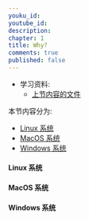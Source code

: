```yaml
---
youku_id: 
youtube_id: 
description: 
chapter: 1
title: Why?
comments: true
published: false
---
```

* 学习资料:
  * [上节内容的文件]()
  
本节内容分为:
  
* [Linux 系统](#linux)
* [MacOS 系统](#mac)
* [Windows 系统](#windows)

<h4 class="tut-h4-pad" id="linux">Linux 系统</h4>

<h4 class="tut-h4-pad" id="mac">MacOS 系统</h4>

<h4 class="tut-h4-pad" id="windows">Windows 系统</h4>


